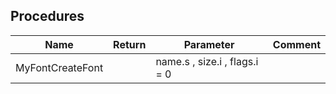 ## Procedures

|Name|Return|Parameter|Comment|
| --- | --- | --- | --- |
|MyFontCreateFont||name.s , size.i , flags.i = 0||


